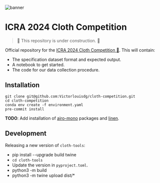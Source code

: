 ![banner](https://airo.ugent.be/assets/img/cloth_competition_banner.jpg)

# ICRA 2024 Cloth Competition

> :construction: This repository is under construction. :construction:

Official repository for the [ICRA 2024 Cloth Competition :shirt:](https://airo.ugent.be/cloth_competition/).
This will contain:
* The specification dataset format and expected output.
* A notebook to get started.
* The code for our data collection procedure.

## Installation

```
git clone git@github.com:Victorlouisdg/cloth-competition.git
cd cloth-competition
conda env create -f environment.yaml
pre-commit install
```

**TODO**: Add installation of [airo-mono](https://github.com/airo-ugent/airo-mono/tree/main/airo-camera-toolkit) packages and [linen](https://github.com/Victorlouisdg/linen).

## Development
Releasing a new version of `cloth-tools`:
* pip install --upgrade build twine
* `cd cloth-tools`
* Update the version in `pyproject.toml`.
* python3 -m build
* python3 -m twine upload dist/*
